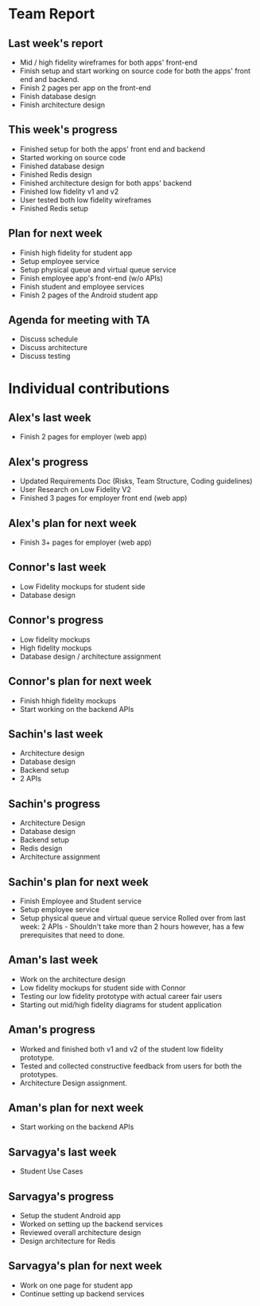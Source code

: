 # Team Report

## Last week's report
- Mid / high fidelity wireframes for both apps' front-end
- Finish setup and start working on source code for both the apps' front end and backend.
- Finish 2 pages per app on the front-end
- Finish database design
- Finish architecture design

## This week's progress
- Finished setup for both the apps' front end and backend
- Started working on source code
- Finished database design
- Finished Redis design
- Finished architecture design for both apps' backend
- Finished low fidelity v1 and v2
- User tested both low fidelity wireframes
- Finished Redis setup

## Plan for next week
- Finish high fidelity for student app
- Setup employee service
- Setup physical queue and virtual queue service
- Finish employee app's front-end (w/o APIs)
- Finish student and employee services
- Finish 2 pages of the Android student app

## Agenda for meeting with TA
- Discuss schedule
- Discuss architecture
- Discuss testing

# Individual contributions

## Alex's last week
- Finish 2 pages for employer (web app)

## Alex's progress
- Updated Requirements Doc (Risks, Team Structure, Coding guidelines)
- User Research on Low Fidelity V2
- Finished 3 pages for employer front end (web app)

## Alex's plan for next week
- Finish 3+ pages for employer (web app)

## Connor's last week
- Low Fidelity mockups for student side
- Database design

## Connor's progress
- Low fidelity mockups
- High fidelity mockups
- Database design / architecture assignment

## Connor's plan for next week
- Finish hhigh fidelity mockups
- Start working on the backend APIs

## Sachin's last week
- Architecture design
- Database design
- Backend setup
- 2 APIs

## Sachin's progress
- Architecture Design
- Database design
- Backend setup
- Redis design
- Architecture assignment

## Sachin's plan for next week
- Finish Employee and Student service
- Setup employee service
- Setup physical queue and virtual queue service
Rolled over from last week: 2 APIs - Shouldn't take more than 2 hours however, has a few prerequisites that need to done.

## Aman's last week
- Work on the architecture design
- Low fidelity mockups for student side with Connor
- Testing our low fidelity prototype with actual career fair users
- Starting out mid/high fidelity diagrams for student application

## Aman's progress
- Worked and finished both v1 and v2 of the student low fidelity prototype.
- Tested and collected constructive feedback from users for both the prototypes.
- Architecture Design assignment.

## Aman's plan for next week
- Start working on the backend APIs

## Sarvagya's last week
- Student Use Cases

## Sarvagya's progress
- Setup the student Android app
- Worked on setting up the backend services
- Reviewed overall architecture design
- Design architecture for Redis

## Sarvagya's plan for next week
- Work on one page for student app
- Continue setting up backend services
